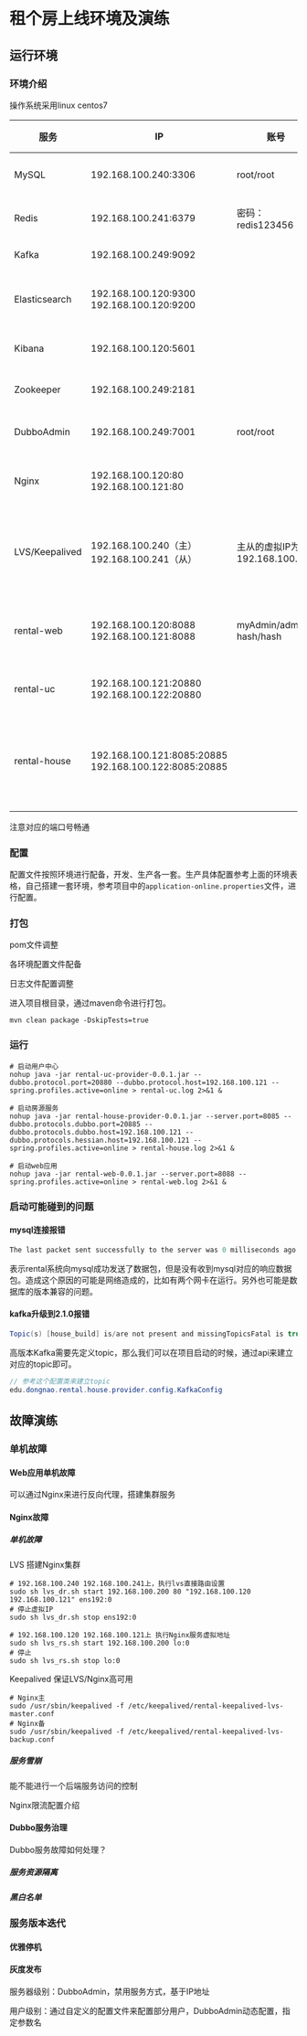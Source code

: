 # 租个房上线环境及演练

## 运行环境

### 环境介绍

操作系统采用linux centos7

| 服务           | IP                                                       | 账号                          | 备注                                                         | 责任人 |
| -------------- | -------------------------------------------------------- | ----------------------------- | ------------------------------------------------------------ | ------ |
| MySQL          | 192.168.100.240:3306                                     | root/root                     | 关系型数据库，5.7版本。                                      | hash   |
| Redis          | 192.168.100.241:6379                                     | 密码：redis123456             | 分布式缓存中间件，版本5.0.3                                  | hash   |
| Kafka          | 192.168.100.249:9092                                     |                               | 消息中间件，版本2.1.0                                        | hash   |
| Elasticsearch  | 192.168.100.120:9300<br>192.168.100.120:9200             |                               | 搜索引擎，版本6.4，附带对应的ik分词器插件                    | hash   |
| Kibana         | 192.168.100.120:5601                                     |                               | ElasticSearch仪表盘，版本6.4                                 | hash   |
| Zookeeper      | 192.168.100.249:2181                                     |                               | 分布式协调服务，版本3.4.13                                   | hash   |
| DubboAdmin     | 192.168.100.249:7001                                     | root/root                     | Dubbo服务治理工具，版本2.0.2                                 | hash   |
| Nginx          | 192.168.100.120:80<br>192.168.100.121:80                 |                               | 用来做web应用的反向代理服务，版本1.16.0                      | hash   |
| LVS/Keepalived | 192.168.100.240（主）<br>192.168.100.241（从）           | 主从的虚拟IP为192.168.100.200 | LVS搭建Nginx集群，Keepalived用来保证两个LVS主从高可用        | hash   |
| rental-web     | 192.168.100.120:8088<br>192.168.100.121:8088             | myAdmin/admin<br>hash/hash    | 租个房web应用，浏览器提供服务，作为Dubbo服务消费者           | hash   |
| rental-uc      | 192.168.100.121:20880<br>192.168.100.122:20880           |                               | 租个房用户中心Dubbo服务提供则                                | hash   |
| rental-house   | 192.168.100.121:8085:20885<br>192.168.100.122:8085:20885 |                               | 租个房房源Dubbo服务提供者。8085 hessian协议服务；20885 dubb协议服务。 | hash   |

注意对应的端口号畅通

### 配置

配置文件按照环境进行配备，开发、生产各一套。生产具体配置参考上面的环境表格，自己搭建一套环境，参考项目中的`application-online.properties`文件，进行配置。



### 打包

pom文件调整

各环境配置文件配备

日志文件配置调整

进入项目根目录，通过maven命令进行打包。

```
mvn clean package -DskipTests=true
```





### 运行

```shell
# 启动用户中心
nohup java -jar rental-uc-provider-0.0.1.jar --dubbo.protocol.port=20880 --dubbo.protocol.host=192.168.100.121 --spring.profiles.active=online > rental-uc.log 2>&1 &

# 启动房源服务
nohup java -jar rental-house-provider-0.0.1.jar --server.port=8085 --dubbo.protocols.dubbo.port=20885 --dubbo.protocols.dubbo.host=192.168.100.121 --dubbo.protocols.hessian.host=192.168.100.121 --spring.profiles.active=online > rental-house.log 2>&1 &

# 启动web应用
nohup java -jar rental-web-0.0.1.jar --server.port=8088 --spring.profiles.active=online > rental-web.log 2>&1 &
```



### 启动可能碰到的问题

#### mysql连接报错

```java
The last packet sent successfully to the server was 0 milliseconds ago. The driver has not received any packets from the server.
```

表示rental系统向mysql成功发送了数据包，但是没有收到mysql对应的响应数据包。造成这个原因的可能是网络造成的，比如有两个网卡在运行。另外也可能是数据库的版本兼容的问题。

#### kafka升级到2.1.0报错

```java
Topic(s) [house_build] is/are not present and missingTopicsFatal is true
```

高版本Kafka需要先定义topic，那么我们可以在项目启动的时候，通过api来建立对应的topic即可。

```java
// 参考这个配置类来建立topic
edu.dongnao.rental.house.provider.config.KafkaConfig
```



## 故障演练

### 单机故障

#### Web应用单机故障

可以通过Nginx来进行反向代理，搭建集群服务

#### Nginx故障

##### 单机故障

LVS 搭建Nginx集群

```shell
# 192.168.100.240 192.168.100.241上，执行lvs直接路由设置
sudo sh lvs_dr.sh start 192.168.100.200 80 "192.168.100.120 192.168.100.121" ens192:0
# 停止虚拟IP
sudo sh lvs_dr.sh stop ens192:0

# 192.168.100.120 192.168.100.121上 执行Nginx服务虚拟地址
sudo sh lvs_rs.sh start 192.168.100.200 lo:0
# 停止
sudo sh lvs_rs.sh stop lo:0
```

Keepalived 保证LVS/Nginx高可用

```shell
# Nginx主
sudo /usr/sbin/keepalived -f /etc/keepalived/rental-keepalived-lvs-master.conf
# Nginx备
sudo /usr/sbin/keepalived -f /etc/keepalived/rental-keepalived-lvs-backup.conf
```



##### 服务雪崩

能不能进行一个后端服务访问的控制

Nginx限流配置介绍

#### Dubbo服务治理

Dubbo服务故障如何处理？

##### 服务资源隔离



##### 黑白名单



### 服务版本迭代

#### 优雅停机



#### 灰度发布

服务器级别：DubboAdmin，禁用服务方式，基于IP地址

用户级别：通过自定义的配置文件来配置部分用户，DubboAdmin动态配置，指定参数名





